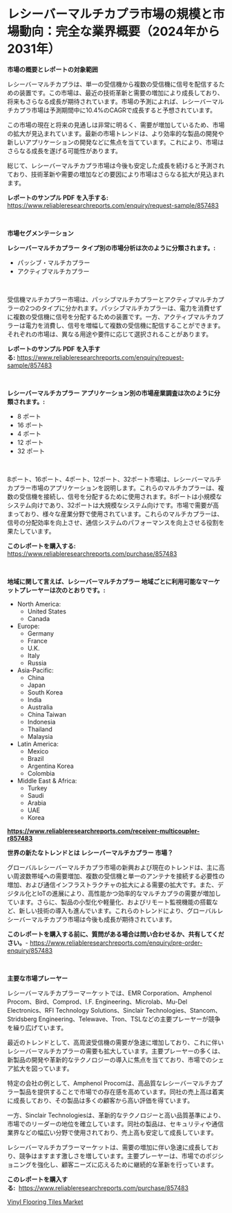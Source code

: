 <p><h1>レシーバーマルチカプラ市場の規模と市場動向：完全な業界概要（2024年から2031年）</h1></p><p><strong>市場の概要とレポートの対象範囲</strong></p>
<p><p>レシーバーマルチカプラは、単一の受信機から複数の受信機に信号を配信するための装置です。この市場は、最近の技術革新と需要の増加により成長しており、将来もさらなる成長が期待されています。市場の予測によれば、レシーバーマルチカプラ市場は予測期間中に10.4%のCAGRで成長すると予想されています。</p><p>この市場の現在と将来の見通しは非常に明るく、需要が増加しているため、市場の拡大が見込まれています。最新の市場トレンドは、より効率的な製品の開発や新しいアプリケーションの開発などに焦点を当てています。これにより、市場はさらなる成長を遂げる可能性があります。</p><p>総じて、レシーバーマルチカプラ市場は今後も安定した成長を続けると予測されており、技術革新や需要の増加などの要因により市場はさらなる拡大が見込まれます。</p></p>
<p><strong>レポートのサンプル PDF を入手する:</strong> <a href="https://www.reliableresearchreports.com/enquiry/request-sample/857483">https://www.reliableresearchreports.com/enquiry/request-sample/857483</a></p>
<p>&nbsp;</p>
<p><strong>市場セグメンテーション</strong></p>
<p><strong>レシーバーマルチカプラー タイプ別の市場分析は次のように分類されます。:</strong></p>
<p><ul><li>パッシブ・マルチカプラー</li><li>アクティブマルチカプラー</li></ul></p>
<p>&nbsp;</p>
<p><p>受信機マルチカプラー市場は、パッシブマルチカプラーとアクティブマルチカプラーの2つのタイプに分かれます。パッシブマルチカプラーは、電力を消費せずに複数の受信機に信号を分配するための装置です。一方、アクティブマルチカプラーは電力を消費し、信号を増幅して複数の受信機に配信することができます。それぞれの市場は、異なる用途や要件に応じて選択されることがあります。</p></p>
<p><strong>レポートのサンプル PDF を入手する:</strong>&nbsp;<a href="https://www.reliableresearchreports.com/enquiry/request-sample/857483">https://www.reliableresearchreports.com/enquiry/request-sample/857483</a></p>
<p>&nbsp;</p>
<p><strong> レシーバーマルチカプラー アプリケーション別の市場産業調査は次のように分類されます。:</strong></p>
<p><ul><li>8 ポート</li><li>16 ポート</li><li>4 ポート</li><li>12 ポート</li><li>32 ポート</li></ul></p>
<p>&nbsp;</p>
<p><p>8ポート、16ポート、4ポート、12ポート、32ポート市場は、レシーバーマルチカプラー市場のアプリケーションを説明します。これらのマルチカプラーは、複数の受信機を接続し、信号を分配するために使用されます。8ポートは小規模なシステム向けであり、32ポートは大規模なシステム向けです。市場で需要が高まっており、様々な産業分野で使用されています。これらのマルチカプラーは、信号の分配効率を向上させ、通信システムのパフォーマンスを向上させる役割を果たしています。</p></p>
<p><strong>このレポートを購入する:</strong>&nbsp; <a href="https://www.reliableresearchreports.com/purchase/857483">https://www.reliableresearchreports.com/purchase/857483</a></p>
<p>&nbsp;</p>
<p><strong>地域に関して言えば、レシーバーマルチカプラー 地域ごとに利用可能なマーケットプレーヤーは次のとおりです。:</strong></p>
<p><ul>
    <li>
        North America:
        <ul>
            <li>United States</li>
            <li>Canada</li>
        </ul>
    </li>
    <li>
        Europe:
        <ul>
            <li>Germany</li>
            <li>France</li>
            <li>U.K.</li>
            <li>Italy</li>
            <li>Russia</li>
        </ul>
    </li>
    <li>
        Asia-Pacific:
        <ul>
            <li>China</li>
            <li>Japan</li>
            <li>South Korea</li>
            <li>India</li>
            <li>Australia</li>
            <li>China Taiwan</li>
            <li>Indonesia</li>
            <li>Thailand</li>
            <li>Malaysia</li>
        </ul>
    </li>
    <li>
        Latin America:
        <ul>
            <li>Mexico</li>
            <li>Brazil</li>
            <li>Argentina Korea</li>
            <li>Colombia</li>
        </ul>
    </li>
    <li>
        Middle East & Africa:
        <ul>
            <li>Turkey</li>
            <li>Saudi</li>
            <li>Arabia</li>
            <li>UAE</li>
            <li>Korea</li>
        </ul>
    </li>
    </ul></p>
<p><strong><a href="https://www.reliableresearchreports.com/receiver-multicoupler-r857483">https://www.reliableresearchreports.com/receiver-multicoupler-r857483</a></strong>&nbsp;</p>
<p><strong>世界の新たなトレンドとは レシーバーマルチカプラー 市場？</strong></p>
<p><p>グローバルレシーバーマルチカプラ市場の新興および現在のトレンドは、主に高い周波数帯域への需要増加、複数の受信機と単一のアンテナを接続する必要性の増加、および通信インフラストラクチャの拡大による需要の拡大です。また、デジタル化とIoTの進展により、高性能かつ効率的なマルチカプラの需要が増加しています。さらに、製品の小型化や軽量化、およびリモート監視機能の搭載など、新しい技術の導入も進んでいます。これらのトレンドにより、グローバルレシーバーマルチカプラ市場は今後も成長が期待されています。</p></p>
<p><strong>このレポートを購入する前に、質問がある場合は問い合わせるか、共有してください。</strong>- <a href="https://www.reliableresearchreports.com/enquiry/pre-order-enquiry/857483">https://www.reliableresearchreports.com/enquiry/pre-order-enquiry/857483</a></p>
<p>&nbsp;</p>
<p><strong>主要な市場プレーヤー</strong></p>
<p><p>レシーバーマルチカプラーマーケットでは、EMR Corporation、Amphenol Procom、Bird、Comprod、I.F. Engineering、Microlab、Mu-Del Electronics、RFI Technology Solutions、Sinclair Technologies、Stancom、Stridsberg Engineering、Telewave、Tron、TSLなどの主要プレーヤーが競争を繰り広げています。</p><p>最近のトレンドとして、高周波受信機の需要が急速に増加しており、これに伴いレシーバーマルチカプラーの需要も拡大しています。主要プレーヤーの多くは、新製品の開発や革新的なテクノロジーの導入に焦点を当てており、市場でのシェア拡大を図っています。</p><p>特定の会社の例として、Amphenol Procomは、高品質なレシーバーマルチカプラー製品を提供することで市場での存在感を高めています。同社の売上高は着実に成長しており、その製品は多くの顧客から高い評価を得ています。</p><p>一方、Sinclair Technologiesは、革新的なテクノロジーと高い品質基準により、市場でのリーダーの地位を確立しています。同社の製品は、セキュリティや通信業界などの幅広い分野で使用されており、売上高も安定して成長しています。</p><p>レシーバーマルチカプラーマーケットは、需要の増加に伴い急速に成長しており、競争はますます激しさを増しています。主要プレーヤーは、市場でのポジショニングを強化し、顧客ニーズに応えるために継続的な革新を行っています。</p></p>
<p><strong>このレポートを購入する:</strong>&nbsp;&nbsp;<a href="https://www.reliableresearchreports.com/purchase/857483">https://www.reliableresearchreports.com/purchase/857483</a></p>
<p><p><a href="https://crocus-run-b5a.notion.site/Vinyl-Flooring-Tiles-Market-A-Comprehensive-Report-of-its-Market-Share-Growth-Trends-2024-2031-b0ff553f7833495e8f5563e881c3546a">Vinyl Flooring Tiles Market</a></p></p>